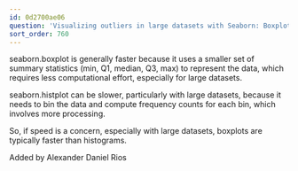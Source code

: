 ```yaml
---
id: 0d2700ae06
question: 'Visualizing outliers in large datasets with Seaborn: Boxplot vs Histplot'
sort_order: 760
---
```


seaborn.boxplot is generally faster because it uses a smaller set of summary statistics (min, Q1, median, Q3, max) to represent the data, which requires less computational effort, especially for large datasets.

seaborn.histplot can be slower, particularly with large datasets, because it needs to bin the data and compute frequency counts for each bin, which involves more processing.

So, if speed is a concern, especially with large datasets, boxplots are typically faster than histograms.

Added by Alexander Daniel Rios

